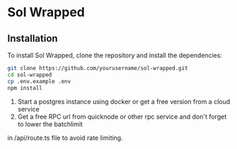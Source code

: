 # Sol Wrapped

## Installation

To install Sol Wrapped, clone the repository and install the dependencies:

```bash
git clone https://github.com/yourusername/sol-wrapped.git
cd sol-wrapped
cp .env.example .env
npm install

```
1. Start a postgres instance using docker or get a free version from a cloud service
2. Get a free RPC url from quicknode or other rpc service and don't forget to lower the batchlimit
 
in /api/route.ts file to avoid rate limiting.
